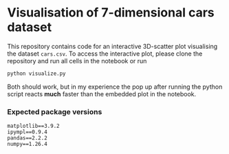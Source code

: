 # Visualisation of 7-dimensional cars dataset
This repository contains code for an interactive 3D-scatter plot visualising the dataset `cars.csv`.
To access the interactive plot, please clone the repository and run all cells in the notebook or run 

```bash
python visualize.py
```
Both should work, but in my experience the pop up after running the python script reacts **much** faster than the embedded plot in the notebook.

### Expected package versions
```
matplotlib==3.9.2
ipympl==0.9.4
pandas==2.2.2
numpy==1.26.4
```
